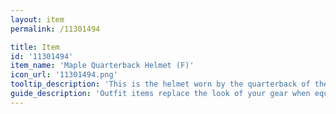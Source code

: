 ```yaml
---
layout: item
permalink: /11301494

title: Item
id: '11301494'
item_name: 'Maple Quarterback Helmet (F)'
icon_url: '11301494.png'
tooltip_description: 'This is the helmet worn by the quarterback of the Tria Royals.'
guide_description: 'Outfit items replace the look of your gear when equipped.'
---
```

